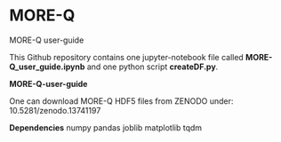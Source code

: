 # MORE-Q
MORE-Q user-guide

This Github repository contains one jupyter-notebook file called __MORE-Q_user_guide.ipynb__ and one python script __createDF.py__. 

__MORE-Q-user-guide__  




One can download MORE-Q HDF5 files from ZENODO under: 10.5281/zenodo.13741197


**Dependencies**
numpy 
pandas
joblib
matplotlib
tqdm
